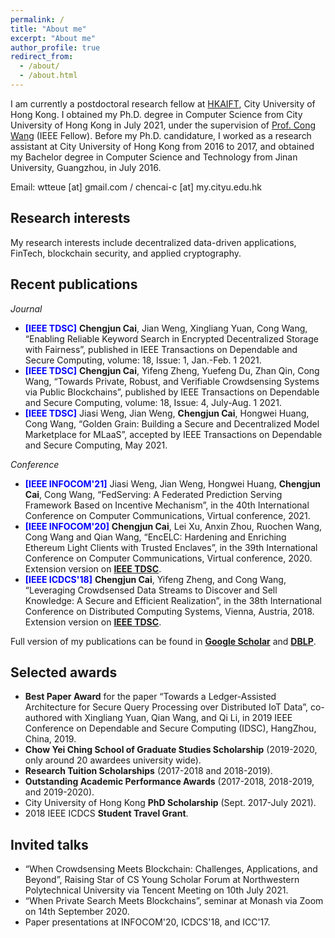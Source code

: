 ```yaml
---
permalink: /
title: "About me"
excerpt: "About me"
author_profile: true
redirect_from:
  - /about/
  - /about.html
---
```


I am currently a postdoctoral research fellow at [HKAIFT](https://hkaift.com/), City University of Hong Kong. I obtained my Ph.D. degree in Computer Science from City University of Hong Kong in July 2021, under the supervision of [Prof. Cong Wang](https://www.cs.cityu.edu.hk/~congwang/) (IEEE Fellow). Before my Ph.D. candidature, I worked as a research assistant at City University of Hong Kong from 2016 to 2017, and obtained my Bachelor degree in Computer Science and Technology from Jinan University, Guangzhou, in July 2016.

Email: wtteue [at] gmail.com / chencai-c [at] my.cityu.edu.hk
## Research interests
My research interests include decentralized data-driven applications, FinTech, blockchain security, and applied cryptography.

## Recent publications

*Journal*

-	<span style="color:blue">**[IEEE TDSC]**</span> **Chengjun Cai**, Jian Weng, Xingliang Yuan, Cong Wang, “Enabling Reliable Keyword Search in Encrypted Decentralized Storage with Fairness”, published in IEEE Transactions on Dependable and Secure Computing, volume: 18, Issue: 1, Jan.-Feb. 1 2021.
- <span style="color:blue">**[IEEE TDSC]**</span> **Chengjun Cai**, Yifeng Zheng, Yuefeng Du, Zhan Qin, Cong Wang, “Towards Private, Robust, and Verifiable Crowdsensing Systems via Public Blockchains”, published by IEEE Transactions on Dependable and Secure Computing, volume: 18, Issue: 4, July-Aug. 1 2021.
- <span style="color:blue">**[IEEE TDSC]**</span>	Jiasi Weng, Jian Weng, **Chengjun Cai**, Hongwei Huang, Cong Wang, “Golden Grain: Building a Secure and Decentralized Model Marketplace for MLaaS”, accepted by IEEE Transactions on Dependable and Secure Computing, May 2021.


*Conference*

- <span style="color:blue">**[IEEE INFOCOM'21]**</span>	Jiasi Weng, Jian Weng, Hongwei Huang, **Chengjun Cai**, Cong Wang, “FedServing: A Federated Prediction Serving Framework Based on Incentive Mechanism”, in the 40th International Conference on Computer Communications, Virtual conference, 2021.
- <span style="color:blue">**[IEEE INFOCOM'20]**</span> **Chengjun Cai**, Lei Xu, Anxin Zhou, Ruochen Wang, Cong Wang and Qian Wang, “EncELC: Hardening and Enriching Ethereum Light Clients with Trusted Enclaves”, in the 39th International Conference on Computer Communications, Virtual conference, 2020. Extension version on **[IEEE TDSC](https://ieeexplore.ieee.org/document/9512478)**.
- <span style="color:blue">**[IEEE ICDCS'18]**</span>	**Chengjun Cai**, Yifeng Zheng, and Cong Wang, “Leveraging Crowdsensed Data Streams to Discover and Sell Knowledge: A Secure and Efficient Realization”, in the 38th International Conference on Distributed Computing Systems, Vienna, Austria, 2018. Extension version on **[IEEE TDSC](https://ieeexplore.ieee.org/document/8930291)**.


Full version of my publications can be found in **[Google Scholar](https://scholar.google.com.hk/citations?user=42rBIcAAAAAJ&hl=en)** and **[DBLP](https://dblp.org/pid/198/7220.html)**.


## Selected awards

- **Best Paper Award** for the paper “Towards a Ledger-Assisted Architecture for Secure Query Processing over Distributed IoT Data”, co-authored with Xingliang Yuan, Qian Wang, and Qi Li, in 2019 IEEE Conference on Dependable and Secure Computing (IDSC), HangZhou, China, 2019.
- **Chow Yei Ching School of Graduate Studies Scholarship** (2019-2020, only around 20 awardees university wide).
- **Research Tuition Scholarships** (2017-2018 and 2018-2019).
- **Outstanding Academic Performance Awards** (2017-2018, 2018-2019, and 2019-2020).
- City University of Hong Kong **PhD Scholarship** (Sept. 2017-July 2021).
- 2018 IEEE ICDCS **Student Travel Grant**.


## Invited talks

- “When Crowdsensing Meets Blockchain: Challenges, Applications, and Beyond”, Raising Star of CS Young Scholar Forum at Northwestern Polytechnical University via Tencent Meeting on 10th July 2021.
- “When Private Search Meets Blockchains”, seminar at Monash via Zoom on 14th September 2020.
- Paper presentations at INFOCOM'20, ICDCS'18, and ICC'17.
